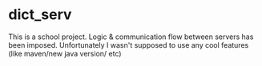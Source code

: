 # dict_serv
This is a school project. Logic &amp; communication flow between servers has been imposed. Unfortunately I wasn't supposed to use any cool features (like maven/new java version/ etc) 
